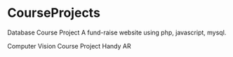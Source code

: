 # CourseProjects
Database Course Project
A fund-raise website using php, javascript, mysql.

Computer Vision Course Project
Handy AR
